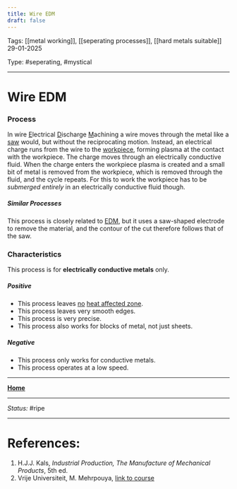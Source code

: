 ```yaml
---
title: Wire EDM
draft: false
---
```

Tags: [[metal working]], [[seperating processes]], [[hard metals suitable]] <br>29-01-2025

Type: #seperating, #mystical

---
# Wire EDM
### Process
In wire <u>E</u>lectrical <u>D</u>ischarge <u>M</u>achining a wire moves through the metal like a [saw](Mechanical%20Seperating%20Processes.md#sawing) would, but without the reciprocating motion. Instead, an electrical charge runs from the wire to the [workpiece](!%20Manufacturing%20Technologies%20Overview.md#Terms%20and%20Disambiguation), forming plasma at the contact with the workpiece. The charge moves through an electrically conductive fluid. When the charge enters the workpiece plasma is created and a small bit of metal is removed from the workpiece, which is removed through the fluid, and the cycle repeats.
For this to work the workpiece has to be _submerged entirely_ in an electrically conductive fluid though.
##### Similar Processes
This process is closely related to [EDM](EDM.md), but it uses a saw-shaped electrode to remove the material, and the contour of the cut therefore follows that of the saw.

### Characteristics
This process is for __electrically conductive metals__ only.
##### Positive
- This process leaves <u>no</u> [heat affected zone](Crystal%20Manipulation%20and%20Deformation.md#hot%20deformation).
- This process leaves very smooth edges.
- This process is very precise.
- This process also works for blocks of metal, not just sheets.
##### Negative
- This process only works for conductive metals.
- This process operates at a low speed.








---
__[Home](!%20Manufacturing%20Technologies%20Overview.md)__

---
_Status:_ #ripe

---
# References:

1. H.J.J. Kals, _Industrial Production, The Manufacture of Mechanical Products_, 5th ed.
2. Vrije Universiteit, M. Mehrpouya, [link to course](https://canvas.utwente.nl/courses/15351)